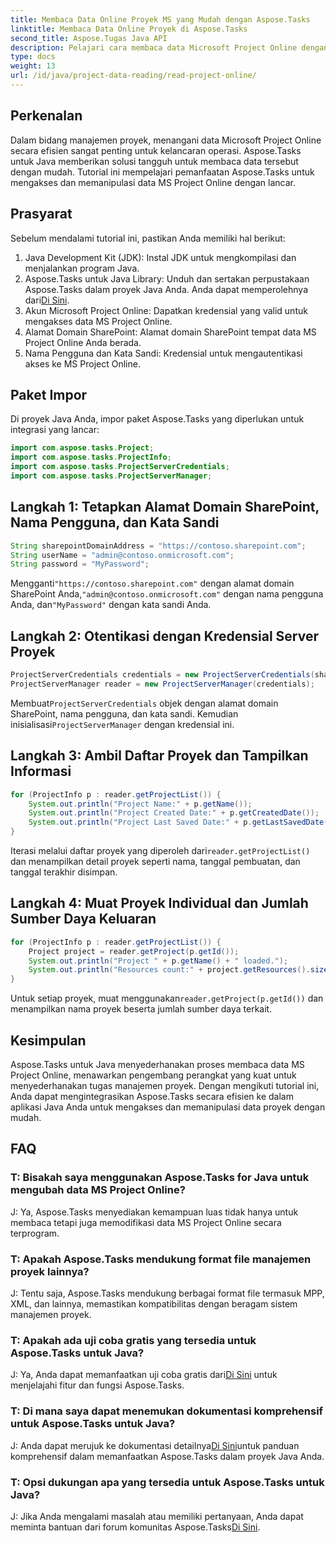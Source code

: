 ```yaml
---
title: Membaca Data Online Proyek MS yang Mudah dengan Aspose.Tasks
linktitle: Membaca Data Online Proyek di Aspose.Tasks
second_title: Aspose.Tugas Java API
description: Pelajari cara membaca data Microsoft Project Online dengan mudah menggunakan Aspose.Tasks untuk Java. Tingkatkan kemampuan manajemen proyek Anda.
type: docs
weight: 13
url: /id/java/project-data-reading/read-project-online/
---
```

## Perkenalan
Dalam bidang manajemen proyek, menangani data Microsoft Project Online secara efisien sangat penting untuk kelancaran operasi. Aspose.Tasks untuk Java memberikan solusi tangguh untuk membaca data tersebut dengan mudah. Tutorial ini mempelajari pemanfaatan Aspose.Tasks untuk mengakses dan memanipulasi data MS Project Online dengan lancar.
## Prasyarat
Sebelum mendalami tutorial ini, pastikan Anda memiliki hal berikut:
1. Java Development Kit (JDK): Instal JDK untuk mengkompilasi dan menjalankan program Java.
2.  Aspose.Tasks untuk Java Library: Unduh dan sertakan perpustakaan Aspose.Tasks dalam proyek Java Anda. Anda dapat memperolehnya dari[Di Sini](https://releases.aspose.com/tasks/java/).
3. Akun Microsoft Project Online: Dapatkan kredensial yang valid untuk mengakses data MS Project Online.
4. Alamat Domain SharePoint: Alamat domain SharePoint tempat data MS Project Online Anda berada.
5. Nama Pengguna dan Kata Sandi: Kredensial untuk mengautentikasi akses ke MS Project Online.
## Paket Impor
Di proyek Java Anda, impor paket Aspose.Tasks yang diperlukan untuk integrasi yang lancar:
```java
import com.aspose.tasks.Project;
import com.aspose.tasks.ProjectInfo;
import com.aspose.tasks.ProjectServerCredentials;
import com.aspose.tasks.ProjectServerManager;
```

## Langkah 1: Tetapkan Alamat Domain SharePoint, Nama Pengguna, dan Kata Sandi
```java
String sharepointDomainAddress = "https://contoso.sharepoint.com";
String userName = "admin@contoso.onmicrosoft.com";
String password = "MyPassword";
```
 Mengganti`"https://contoso.sharepoint.com"` dengan alamat domain SharePoint Anda,`"admin@contoso.onmicrosoft.com"` dengan nama pengguna Anda, dan`"MyPassword"` dengan kata sandi Anda.
## Langkah 2: Otentikasi dengan Kredensial Server Proyek
```java
ProjectServerCredentials credentials = new ProjectServerCredentials(sharepointDomainAddress, userName, password);
ProjectServerManager reader = new ProjectServerManager(credentials);
```
 Membuat`ProjectServerCredentials` objek dengan alamat domain SharePoint, nama pengguna, dan kata sandi. Kemudian inisialisasi`ProjectServerManager` dengan kredensial ini.
## Langkah 3: Ambil Daftar Proyek dan Tampilkan Informasi
```java
for (ProjectInfo p : reader.getProjectList()) {
    System.out.println("Project Name:" + p.getName());
    System.out.println("Project Created Date:" + p.getCreatedDate());
    System.out.println("Project Last Saved Date:" + p.getLastSavedDate());
}
```
 Iterasi melalui daftar proyek yang diperoleh dari`reader.getProjectList()` dan menampilkan detail proyek seperti nama, tanggal pembuatan, dan tanggal terakhir disimpan.
## Langkah 4: Muat Proyek Individual dan Jumlah Sumber Daya Keluaran
```java
for (ProjectInfo p : reader.getProjectList()) {
    Project project = reader.getProject(p.getId());
    System.out.println("Project " + p.getName() + " loaded.");
    System.out.println("Resources count:" + project.getResources().size());
}
```
 Untuk setiap proyek, muat menggunakan`reader.getProject(p.getId())` dan menampilkan nama proyek beserta jumlah sumber daya terkait.

## Kesimpulan
Aspose.Tasks untuk Java menyederhanakan proses membaca data MS Project Online, menawarkan pengembang perangkat yang kuat untuk menyederhanakan tugas manajemen proyek. Dengan mengikuti tutorial ini, Anda dapat mengintegrasikan Aspose.Tasks secara efisien ke dalam aplikasi Java Anda untuk mengakses dan memanipulasi data proyek dengan mudah.
## FAQ
### T: Bisakah saya menggunakan Aspose.Tasks for Java untuk mengubah data MS Project Online?
J: Ya, Aspose.Tasks menyediakan kemampuan luas tidak hanya untuk membaca tetapi juga memodifikasi data MS Project Online secara terprogram.
### T: Apakah Aspose.Tasks mendukung format file manajemen proyek lainnya?
J: Tentu saja, Aspose.Tasks mendukung berbagai format file termasuk MPP, XML, dan lainnya, memastikan kompatibilitas dengan beragam sistem manajemen proyek.
### T: Apakah ada uji coba gratis yang tersedia untuk Aspose.Tasks untuk Java?
 J: Ya, Anda dapat memanfaatkan uji coba gratis dari[Di Sini](https://releases.aspose.com/) untuk menjelajahi fitur dan fungsi Aspose.Tasks.
### T: Di mana saya dapat menemukan dokumentasi komprehensif untuk Aspose.Tasks untuk Java?
 J: Anda dapat merujuk ke dokumentasi detailnya[Di Sini](https://reference.aspose.com/tasks/java/)untuk panduan komprehensif dalam memanfaatkan Aspose.Tasks dalam proyek Java Anda.
### T: Opsi dukungan apa yang tersedia untuk Aspose.Tasks untuk Java?
 J: Jika Anda mengalami masalah atau memiliki pertanyaan, Anda dapat meminta bantuan dari forum komunitas Aspose.Tasks[Di Sini](https://forum.aspose.com/c/tasks/15).
